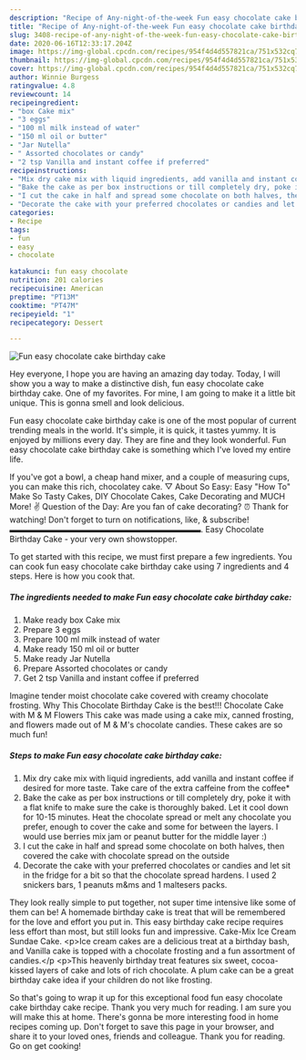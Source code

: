 ```yaml
---
description: "Recipe of Any-night-of-the-week Fun easy chocolate cake birthday cake"
title: "Recipe of Any-night-of-the-week Fun easy chocolate cake birthday cake"
slug: 3408-recipe-of-any-night-of-the-week-fun-easy-chocolate-cake-birthday-cake
date: 2020-06-16T12:33:17.204Z
image: https://img-global.cpcdn.com/recipes/954f4d4d557821ca/751x532cq70/fun-easy-chocolate-cake-birthday-cake-recipe-main-photo.jpg
thumbnail: https://img-global.cpcdn.com/recipes/954f4d4d557821ca/751x532cq70/fun-easy-chocolate-cake-birthday-cake-recipe-main-photo.jpg
cover: https://img-global.cpcdn.com/recipes/954f4d4d557821ca/751x532cq70/fun-easy-chocolate-cake-birthday-cake-recipe-main-photo.jpg
author: Winnie Burgess
ratingvalue: 4.8
reviewcount: 14
recipeingredient:
- "box Cake mix"
- "3 eggs"
- "100 ml milk instead of water"
- "150 ml oil or butter"
- "Jar Nutella"
- " Assorted chocolates or candy"
- "2 tsp Vanilla and instant coffee if preferred"
recipeinstructions:
- "Mix dry cake mix with liquid ingredients, add vanilla and instant coffee if desired for more taste. Take care of the extra caffeine from the coffee*"
- "Bake the cake as per box instructions or till completely dry, poke it with a flat knife to make sure the cake is thoroughly baked. Let it cool down for 10-15 minutes. Heat the chocolate spread or melt any chocolate you prefer, enough to cover the cake and some for between the layers. I would use berries mix jam or peanut butter for the middle layer :)"
- "I cut the cake in half and spread some chocolate on both halves, then covered the cake with chocolate spread on the outside"
- "Decorate the cake with your preferred chocolates or candies and let sit in the fridge for a bit so that the chocolate spread hardens. I used 2 snickers bars, 1 peanuts m&amp;ms and 1 maltesers packs."
categories:
- Recipe
tags:
- fun
- easy
- chocolate

katakunci: fun easy chocolate 
nutrition: 201 calories
recipecuisine: American
preptime: "PT13M"
cooktime: "PT47M"
recipeyield: "1"
recipecategory: Dessert

---
```



![Fun easy chocolate cake birthday cake](https://img-global.cpcdn.com/recipes/954f4d4d557821ca/751x532cq70/fun-easy-chocolate-cake-birthday-cake-recipe-main-photo.jpg)

Hey everyone, I hope you are having an amazing day today. Today, I will show you a way to make a distinctive dish, fun easy chocolate cake birthday cake. One of my favorites. For mine, I am going to make it a little bit unique. This is gonna smell and look delicious.

Fun easy chocolate cake birthday cake is one of the most popular of current trending meals in the world. It's simple, it is quick, it tastes yummy. It is enjoyed by millions every day. They are fine and they look wonderful. Fun easy chocolate cake birthday cake is something which I've loved my entire life.

If you&#39;ve got a bowl, a cheap hand mixer, and a couple of measuring cups, you can make this rich, chocolatey cake. ▽ About So Easy: Easy &#34;How To&#34; Make So Tasty Cakes, DIY Chocolate Cakes, Cake Decorating and MUCH More! ✌ Question of the Day: Are you fan of cake decorating? ⏰ Thank for watching! Don&#39;t forget to turn on notifications, like, &amp; subscribe! ▬▬▬▬▬▬▬▬▬▬▬▬▬▬▬▬▬▬▬▬▬▬▬▬. Easy Chocolate Birthday Cake - your very own showstopper.


To get started with this recipe, we must first prepare a few ingredients. You can cook fun easy chocolate cake birthday cake using 7 ingredients and 4 steps. Here is how you cook that.

<!--inarticleads1-->

##### The ingredients needed to make Fun easy chocolate cake birthday cake:

1. Make ready box Cake mix
1. Prepare 3 eggs
1. Prepare 100 ml milk instead of water
1. Make ready 150 ml oil or butter
1. Make ready Jar Nutella
1. Prepare  Assorted chocolates or candy
1. Get 2 tsp Vanilla and instant coffee if preferred


Imagine tender moist chocolate cake covered with creamy chocolate frosting. Why This Chocolate Birthday Cake is the best!!! Chocolate Cake with M &amp; M Flowers This cake was made using a cake mix, canned frosting, and flowers made out of M &amp; M&#39;s chocolate candies. These cakes are so much fun! 

<!--inarticleads2-->

##### Steps to make Fun easy chocolate cake birthday cake:

1. Mix dry cake mix with liquid ingredients, add vanilla and instant coffee if desired for more taste. Take care of the extra caffeine from the coffee*
1. Bake the cake as per box instructions or till completely dry, poke it with a flat knife to make sure the cake is thoroughly baked. Let it cool down for 10-15 minutes. Heat the chocolate spread or melt any chocolate you prefer, enough to cover the cake and some for between the layers. I would use berries mix jam or peanut butter for the middle layer :)
1. I cut the cake in half and spread some chocolate on both halves, then covered the cake with chocolate spread on the outside
1. Decorate the cake with your preferred chocolates or candies and let sit in the fridge for a bit so that the chocolate spread hardens. I used 2 snickers bars, 1 peanuts m&amp;ms and 1 maltesers packs.


They look really simple to put together, not super time intensive like some of them can be! A homemade birthday cake is treat that will be remembered for the love and effort you put in. This easy birthday cake recipe requires less effort than most, but still looks fun and impressive. Cake-Mix Ice Cream Sundae Cake. &lt;p&gt;Ice cream cakes are a delicious treat at a birthday bash, and Vanilla cake is topped with a chocolate frosting and a fun assortment of candies.&lt;/p &lt;p&gt;This heavenly birthday treat features six sweet, cocoa-kissed layers of cake and lots of rich chocolate. A plum cake can be a great birthday cake idea if your children do not like frosting. 

So that's going to wrap it up for this exceptional food fun easy chocolate cake birthday cake recipe. Thank you very much for reading. I am sure you will make this at home. There's gonna be more interesting food in home recipes coming up. Don't forget to save this page in your browser, and share it to your loved ones, friends and colleague. Thank you for reading. Go on get cooking!
